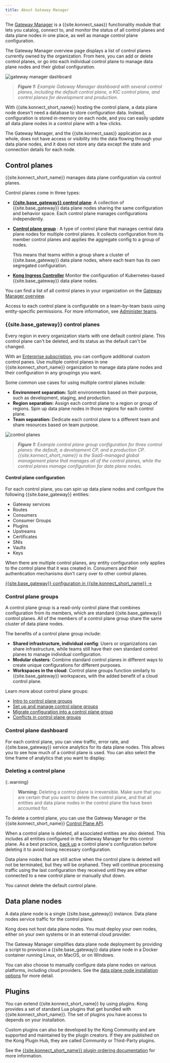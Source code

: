 ```yaml
---
title: About Gateway Manager
---
```


The [Gateway Manager](https://cloud.konghq.com/gateway-manager)
is a {{site.konnect_saas}} functionality module
that lets you catalog, connect to, and monitor the status of all control planes
and data plane nodes in one place, as well as manage control plane configuration.

The Gateway Manager overview page displays a list of
control planes currently owned by the organization. From here, you can add or
delete control planes, or go into each individual control plane to manage 
data plane nodes and their global configuration.

![gateway manager dashboard](/assets/images/docs/konnect/konnect-control-plane-dashboard.png)
> _**Figure 1:** Example Gateway Manager dashboard with several control planes, including the_
_default control plane, a KIC control plane, and control planes for development and production._

With {{site.konnect_short_name}} hosting the control plane, a data plane node
doesn't need a database to store configuration data. Instead, configuration
is stored in-memory on each node, and you can easily update all data plane nodes
in a control plane with a few clicks.

The Gateway Manager, and the {{site.konnect_saas}} application as
a whole, does not have access or visibility into the data flowing through your
data plane nodes, and it does not store any data except the state and connection details
for each node.

## Control planes

{{site.konnect_short_name}} manages data plane configuration via control planes. 

Control planes come in three types:

* [**{{site.base_gateway}} control plane**](#kong-gateway-control-planes): 
    A collection of {{site.base_gateway}} data plane nodes sharing the same 
    configuration and behavior space. Each control plane
    manages configurations independently.

* [**Control plane group**](#control-plane-groups) <span class="badge enterprise"></span>: 
    A type of control plane that manages central data plane nodes for multiple control planes.
    It collects configuration from its member control planes and applies the 
    aggregate config to a group of nodes. 
    
    This means that teams within a group share a cluster of {{site.base_gateway}} data 
    plane nodes, where each team has its own segregated configuration.

* [**Kong Ingress Controller**](/konnect/gateway-manager/kic/)
    Monitor the configuration of Kubernetes-based {{site.base_gateway}} data plane nodes.

You can find a list of all control planes in your organization
on the [Gateway Manager overview](https://cloud.konghq.com/gateway-manager/).

Access to each control plane is configurable on a team-by-team basis using
entity-specific permissions. For more information, see [Administer teams](/konnect/org-management/teams-and-roles/).

### {{site.base_gateway}} control planes

Every region in every organization starts with one default control plane.
This control plane can't be deleted, and its status as the default can't be changed.

With an [Enterprise subscription](https://konghq.com/pricing/), you can configure additional
custom control panes. Use multiple control planes in one {{site.konnect_short_name}} organization to
manage data plane nodes and their configuration in any groupings you want.

Some common use cases for using multiple control planes include:

* **Environment separation:** Split environments based on their purpose, such as
development, staging, and production.
* **Region separation:** Assign each control plane to a region or group of
regions. Spin up data plane nodes in those regions for each control plane.
* **Team separation:** Dedicate each control plane to a different team and share
resources based on team purpose.

![control planes](/assets/images/docs/konnect/konnect-control-planes-example.png)
> _**Figure 1:** Example control plane group configuration for three control planes: the default, a development CP, and a production CP. {{site.konnect_short_name}} is the SaaS-managed global management plane that manages all of the control planes, while the control planes manage configuration for data plane nodes._

#### Control plane configuration

For each control plane, you can spin up data plane nodes and configure
the following {{site.base_gateway}} entities:
* Gateway services
* Routes
* Consumers
* Consumer Groups
* Plugins
* Upstreams
* Certificates
* SNIs
* Vaults
* Keys

When there are multiple control planes, any entity configuration only
applies to the control plane that it was created in. Consumers and
their authentication mechanisms don't carry over to other control planes.

[{{site.base_gateway}} configuration in {{site.konnect_short_name}} &rarr;](/konnect/gateway-manager/configuration/)

### Control plane groups

A control plane group is a read-only control plane that combines configuration from
its members, which are standard {{site.base_gateway}} control planes. All of the members of a 
control plane group share the same cluster of data plane nodes.

The benefits of a control plane group include:
* **Shared infrastructure, individual config**: Users or organizations can share infrastructure, 
while teams still have their own standard control planes to manage individual configuration.
* **Modular clusters**: Combine standard control planes in different ways to create unique configurations
for different purposes.
* **Workspaces in the cloud**: Control plane groups function similarly to {{site.base_gateway}} workspaces, with the added benefit of a cloud control plane.

Learn more about control plane groups:
* [Intro to control plane groups](/konnect/gateway-manager/control-plane-groups/)
* [Set up and manage control plane groups](/konnect/gateway-manager/control-plane-groups/how-to/)
* [Migrate configuration into a control plane group](/konnect/gateway-manager/control-plane-groups/migrate/)
* [Conflicts in control plane groups](/konnect/gateway-manager/control-plane-groups/conflicts/)

### Control plane dashboard

For each control plane, you can view traffic, error rate, and {{site.base_gateway}} service analytics for its data plane nodes. 
This allows you to see how much of a control plane is used. You can also select the time frame of analytics that you want to display.

### Deleting a control plane

{:.warning}
> **Warning:** Deleting a control plane is irreversible. Make sure that you are
certain that you want to delete the control plane, and that all entities and data plane
nodes in the control plane the have been accounted for.

To delete a control plane, you can use the Gateway Manager or the 
{{site.konnect_short_name}} 
[Control Plane API](/konnect/api/control-planes/v2/).

When a control plane is deleted, all associated entities are also deleted.
This includes all entities configured in the Gateway Manager for this control plane.
As a best practice, [back up](/konnect/gateway-manager/backup-restore/) a 
control plane's configuration before deleting it to avoid losing necessary configuration.

Data plane nodes that are still active when the control plane is deleted will not be
terminated, but they will be orphaned. They will continue processing traffic
using the last configuration they received until they are either connected to
a new control plane or manually shut down.

You cannot delete the default control plane.

## Data plane nodes

A data plane node is a single {{site.base_gateway}} instance. 
Data plane nodes service traffic for the control plane. 

Kong does not host data plane nodes.
You must deploy your own nodes, either on your own systems or in 
an external cloud provider.

The Gateway Manager simplifies data plane node deployment 
by providing a script to provision a {{site.base_gateway}} data plane node in a 
Docker container running Linux, on MacOS, or on Windows. 

You can also choose to manually configure data plane nodes on various platforms, including cloud providers.
See the [data plane node installation options](/konnect/gateway-manager/data-plane-nodes/) for more detail.

## Plugins

You can extend {{site.konnect_short_name}} by using plugins. Kong provides a set of standard Lua plugins that get bundled with {{site.konnect_short_name}}. The set of plugins you have access to depends on your installation.

Custom plugins can also be developed by the Kong Community and are supported and maintained by the plugin creators. If they are published on the Kong Plugin Hub, they are called Community or Third-Party plugins.

See the [{{site.konnect_short_name}} plugin ordering documentation](/konnect/reference/plugins/) for more information.